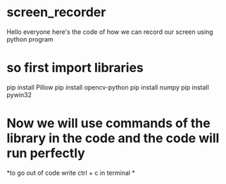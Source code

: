 # screen_recorder
Hello everyone here's the code of how we can record our screen using python program
# so first import libraries 
pip install Pillow
pip install opencv-python
pip install numpy
pip install pywin32
# Now we will use commands of the library in the code and the code will run perfectly
*to go out of code write ctrl + c in terminal *
